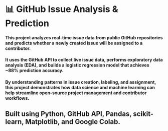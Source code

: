 # 📊 GitHub Issue Analysis & Prediction

#### This project analyzes real-time issue data from public GitHub repositories and predicts whether a newly created issue will be assigned to a contributor.
#### It uses the GitHub API to collect live issue data, performs exploratory data analysis (EDA), and builds a logistic regression model that achieves ~88% prediction accuracy.

#### By understanding patterns in issue creation, labeling, and assignment, this project demonstrates how data science and machine learning can help streamline open-source project management and contributor workflows.

##  Built using Python, GitHub API, Pandas, scikit-learn, Matplotlib, and Google Colab.
